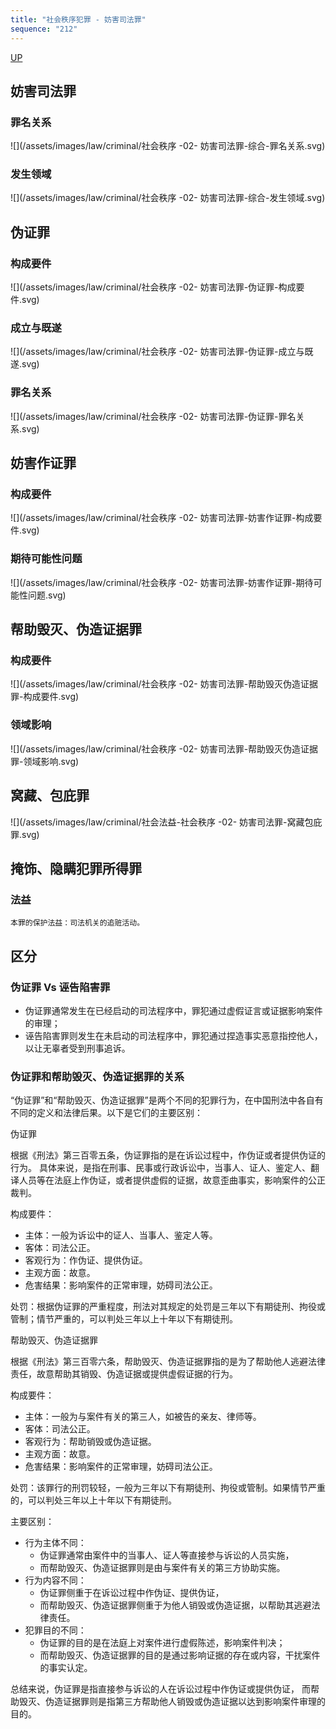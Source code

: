 ```yaml
---
title: "社会秩序犯罪 - 妨害司法罪"
sequence: "212"
---
```


[UP](/law/criminal-law-index.html)


## 妨害司法罪

### 罪名关系

![](/assets/images/law/criminal/社会秩序 -02- 妨害司法罪-综合-罪名关系.svg)


### 发生领域

![](/assets/images/law/criminal/社会秩序 -02- 妨害司法罪-综合-发生领域.svg)

## 伪证罪

### 构成要件

![](/assets/images/law/criminal/社会秩序 -02- 妨害司法罪-伪证罪-构成要件.svg)

### 成立与既遂

![](/assets/images/law/criminal/社会秩序 -02- 妨害司法罪-伪证罪-成立与既遂.svg)

### 罪名关系

![](/assets/images/law/criminal/社会秩序 -02- 妨害司法罪-伪证罪-罪名关系.svg)

## 妨害作证罪

### 构成要件

![](/assets/images/law/criminal/社会秩序 -02- 妨害司法罪-妨害作证罪-构成要件.svg)

### 期待可能性问题

![](/assets/images/law/criminal/社会秩序 -02- 妨害司法罪-妨害作证罪-期待可能性问题.svg)

## 帮助毁灭、伪造证据罪

### 构成要件

![](/assets/images/law/criminal/社会秩序 -02- 妨害司法罪-帮助毁灭伪造证据罪-构成要件.svg)

### 领域影响

![](/assets/images/law/criminal/社会秩序 -02- 妨害司法罪-帮助毁灭伪造证据罪-领域影响.svg)

## 窝藏、包庇罪

![](/assets/images/law/criminal/社会法益-社会秩序 -02- 妨害司法罪-窝藏包庇罪.svg)

## 掩饰、隐瞒犯罪所得罪

### 法益

```text
本罪的保护法益：司法机关的追赃活动。
```

## 区分

### 伪证罪 Vs 诬告陷害罪

- 伪证罪通常发生在已经启动的司法程序中，罪犯通过虚假证言或证据影响案件的审理；
- 诬告陷害罪则发生在未启动的司法程序中，罪犯通过捏造事实恶意指控他人，以让无辜者受到刑事追诉。

### 伪证罪和帮助毁灭、伪造证据罪的关系

“伪证罪”和“帮助毁灭、伪造证据罪”是两个不同的犯罪行为，在中国刑法中各自有不同的定义和法律后果。以下是它们的主要区别：

伪证罪

根据《刑法》第三百零五条，伪证罪指的是在诉讼过程中，作伪证或者提供伪证的行为。
具体来说，是指在刑事、民事或行政诉讼中，当事人、证人、鉴定人、翻译人员等在法庭上作伪证，或者提供虚假的证据，故意歪曲事实，影响案件的公正裁判。

构成要件：

- 主体：一般为诉讼中的证人、当事人、鉴定人等。
- 客体：司法公正。
- 客观行为：作伪证、提供伪证。
- 主观方面：故意。
- 危害结果：影响案件的正常审理，妨碍司法公正。

处罚：根据伪证罪的严重程度，刑法对其规定的处罚是三年以下有期徒刑、拘役或管制；情节严重的，可以判处三年以上十年以下有期徒刑。

帮助毁灭、伪造证据罪

根据《刑法》第三百零六条，帮助毁灭、伪造证据罪指的是为了帮助他人逃避法律责任，故意帮助其销毁、伪造证据或提供虚假证据的行为。

构成要件：

- 主体：一般为与案件有关的第三人，如被告的亲友、律师等。
- 客体：司法公正。
- 客观行为：帮助销毁或伪造证据。
- 主观方面：故意。
- 危害结果：影响案件的正常审理，妨碍司法公正。

处罚：该罪行的刑罚较轻，一般为三年以下有期徒刑、拘役或管制。如果情节严重的，可以判处三年以上十年以下有期徒刑。

主要区别：

- 行为主体不同：
    - 伪证罪通常由案件中的当事人、证人等直接参与诉讼的人员实施，
    - 而帮助毁灭、伪造证据罪则是由与案件有关的第三方协助实施。
- 行为内容不同：
    - 伪证罪侧重于在诉讼过程中作伪证、提供伪证，
    - 而帮助毁灭、伪造证据罪侧重于为他人销毁或伪造证据，以帮助其逃避法律责任。
- 犯罪目的不同：
    - 伪证罪的目的是在法庭上对案件进行虚假陈述，影响案件判决；
    - 而帮助毁灭、伪造证据罪的目的是通过影响证据的存在或内容，干扰案件的事实认定。

总结来说，伪证罪是指直接参与诉讼的人在诉讼过程中作伪证或提供伪证，
而帮助毁灭、伪造证据罪则是指第三方帮助他人销毁或伪造证据以达到影响案件审理的目的。
